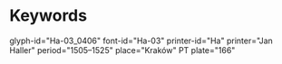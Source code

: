 # Keywords
glyph-id="Ha-03_0406"
font-id="Ha-03"
printer-id="Ha"
printer="Jan Haller"
period="1505–1525"
place="Kraków"
PT plate="166"
